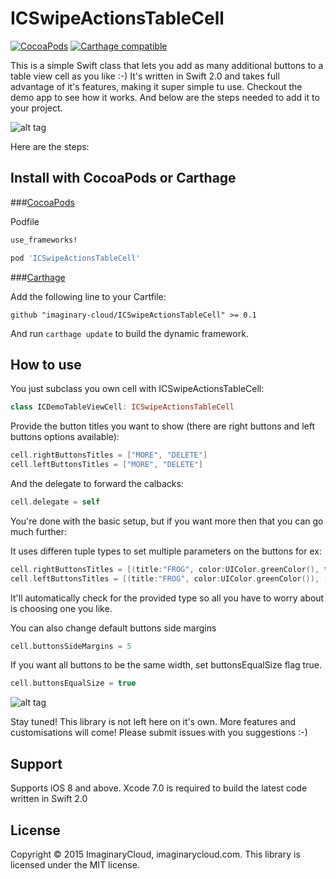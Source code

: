 # ICSwipeActionsTableCell

[![CocoaPods](https://img.shields.io/cocoapods/v/ICSwipeActionsTableCell.svg)](https://github.com/imaginary-cloud/ICSwipeActionsTableCell) [![Carthage compatible](https://img.shields.io/badge/Carthage-compatible-4BC51D.svg?style=flat)](https://github.com/Carthage/Carthage)

This is a simple Swift class that lets you add as many additional buttons to a table view cell as you like :-)
It's written in Swift 2.0 and takes full advantage of it's features, making it super simple tu use. Checkout the demo app to see how it works. And below are the steps needed to add it to your project.

![alt tag](http://cdn.makeagif.com/media/7-23-2015/fDk0tl.gif)

Here are the steps:

## Install with CocoaPods or Carthage

###[CocoaPods](http://cocoapods.org) 

Podfile

```ruby
use_frameworks!

pod 'ICSwipeActionsTableCell'
```

###[Carthage](https://github.com/Carthage/Carthage) 

Add the following line to your Cartfile:

```
github "imaginary-cloud/ICSwipeActionsTableCell" >= 0.1
```
And run `carthage update` to build the dynamic framework.

## How to use
You just subclass you own cell with ICSwipeActionsTableCell:

```swift
class ICDemoTableViewCell: ICSwipeActionsTableCell
```

Provide the button titles you want to show (there are right buttons and left buttons options available):
```swift
cell.rightButtonsTitles = ["MORE", "DELETE"] 
cell.leftButtonsTitles = ["MORE", "DELETE"] 
```

And the delegate to forward the calbacks:
```swift
cell.delegate = self
```

You're done with the basic setup, but if you want more then that you can go much further:

It uses differen tuple types to set multiple parameters on the buttons for ex:
```swift
cell.rightButtonsTitles = [(title:"FROG", color:UIColor.greenColor(), textColor:UIColor.whiteColor())] 
cell.leftButtonsTitles = [(title:"FROG", color:UIColor.greenColor()), (title:"LION", color:UIColor.yellowColor())] 
```
It'll automatically check for the provided type so all you have to worry about is choosing one you like.

You can also change default buttons side margins
```swift
cell.buttonsSideMargins = 5
```

If you want all buttons to be the same width, set buttonsEqualSize flag true.
```swift
cell.buttonsEqualSize = true
```
![alt tag](http://i.imgur.com/LpO7FQu.png)

Stay tuned! This library is not left here on it's own. More features and customisations will come! Please submit issues with you suggestions :-)

## Support

Supports iOS 8 and above. Xcode 7.0 is required to build the latest code written in Swift 2.0

## License

Copyright © 2015 ImaginaryCloud, imaginarycloud.com. This library is licensed under the MIT license.
